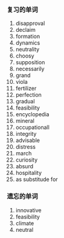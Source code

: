 ### 复习的单词

1. disapproval
2. declaim
3. formation
4. dynamics
5. neutrality
6. choosy
7. supposition
8. necessarily
9. grand
10. viola
11. fertilizer
12. perfection
13. gradual
14. feasibility
15. encyclopedia
16. mineral
17. occupationall
18. integrity
19. advisable
20. distress
21. march
22. curiosity
23. absurd
24. hospitality
25. as substitude for



### 遗忘的单词

1. innovative
2. feasibility
3. climate
4. neutral